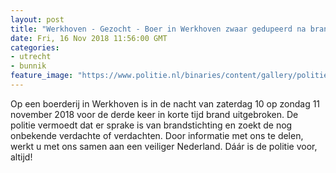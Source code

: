 ```yaml
---
layout: post
title: "Werkhoven - Gezocht - Boer in Werkhoven zwaar gedupeerd na branden"
date: Fri, 16 Nov 2018 11:56:00 GMT
categories: 
- utrecht 
- bunnik 
feature_image: "https://www.politie.nl/binaries/content/gallery/politie/stockfotos/partners-o.a.-brandweer-ambulance/brandweerauto.jpg"
---
```


Op een boerderij in Werkhoven is  in de nacht van zaterdag 10 op zondag 11 november 2018  voor de derde keer in korte tijd brand uitgebroken. De politie vermoedt dat er sprake is van brandstichting en zoekt de nog onbekende verdachte of verdachten. Door informatie met ons te delen, werkt u met ons samen aan een veiliger Nederland. Dáár is de politie voor, altijd!
